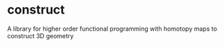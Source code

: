 # construct
A library for higher order functional programming with homotopy maps to construct 3D geometry
